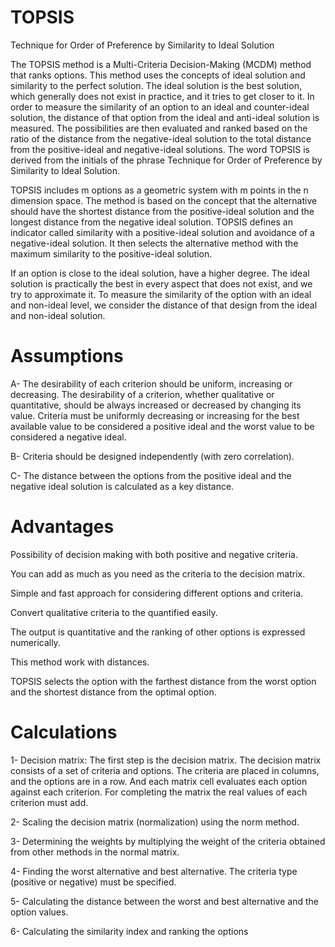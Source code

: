 # TOPSIS
Technique for Order of Preference by Similarity to Ideal Solution

The TOPSIS method is a Multi-Criteria Decision-Making (MCDM) method that ranks options. This method uses the concepts of ideal solution and similarity to the perfect solution. The ideal solution is the best solution, which generally does not exist in practice, and it tries to get closer to it. In order to measure the similarity of an option to an ideal and counter-ideal solution, the distance of that option from the ideal and anti-ideal solution is measured. The possibilities are then evaluated and ranked based on the ratio of the distance from the negative-ideal solution to the total distance from the positive-ideal and negative-ideal solutions. The word TOPSIS is derived from the initials of the phrase Technique for Order of Preference by Similarity to Ideal Solution.

TOPSIS includes m options as a geometric system with m points in the n dimension space. The method is based on the concept that the alternative should have the shortest distance from the positive-ideal solution and the longest distance from the negative ideal solution. TOPSIS defines an indicator called similarity with a positive-ideal solution and avoidance of a negative-ideal solution. It then selects the alternative method with the maximum similarity to the positive-ideal solution.

If an option is close to the ideal solution, have a higher degree. The ideal solution is practically the best in every aspect that does not exist, and we try to approximate it. To measure the similarity of the option with an ideal and non-ideal level, we consider the distance of that design from the ideal and non-ideal solution.

# Assumptions

A- The desirability of each criterion should be uniform, increasing or decreasing. The desirability of a criterion, whether qualitative or quantitative, should be always increased or decreased by changing its value. Criteria must be uniformly decreasing or increasing for the best available value to be considered a positive ideal and the worst value to be considered a negative ideal.

B- Criteria should be designed independently (with zero correlation).

C- The distance between the options from the positive ideal and the negative ideal solution is calculated as a key distance.

# Advantages

Possibility of decision making with both positive and negative criteria.

You can add as much as you need as the criteria to the decision matrix.

Simple and fast approach for considering different options and criteria.

Convert qualitative criteria to the quantified easily.

The output is quantitative and the ranking of other options is expressed numerically.

This method work with distances. 

TOPSIS selects the option with the farthest distance from the worst option and the shortest distance from the optimal option.

# Calculations

1- Decision matrix: The first step is the decision matrix. The decision matrix consists of a set of criteria and options. The criteria are placed in columns, and the options are in a row. And each matrix cell evaluates each option against each criterion. For completing the matrix the real values of each criterion must add.

2- Scaling the decision matrix (normalization) using the norm method.

3- Determining the weights by multiplying the weight of the criteria obtained from other methods in the normal matrix.

4- Finding the worst alternative and best alternative. The criteria type (positive or negative) must be specified.

5- Calculating the distance between the worst and best alternative and the option values.

6- Calculating the similarity index and ranking the options
